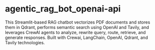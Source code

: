 # agentic_rag_bot_openai-api
This Streamlit-based RAG chatbot vectorizes PDF documents and stores them in Qdrant, performs semantic search using OpenAI and Tavily, and leverages CrewAI agents to analyze, rewrite query, route, retrieve, and generate responses. Built with Crewai, LangChain, OpenAI, Qdrant, and Tavily technologies.
